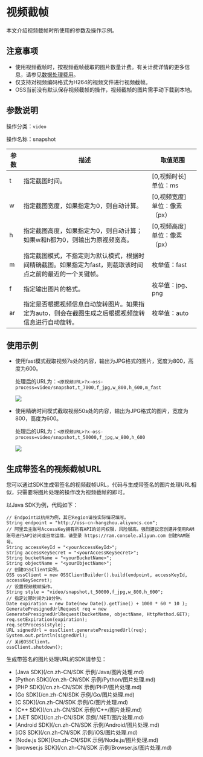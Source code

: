 # 视频截帧

本文介绍视频截帧时所使用的参数及操作示例。

## 注意事项

-   使用视频截帧时，按视频截帧截取的图片数量计费。有关计费详情的更多信息，请参见[数据处理费用](/cn.zh-CN/计量计费/计量项和计费项/数据处理费用.md)。
-   仅支持对视频编码格式为H264的视频文件进行视频截帧。
-   OSS当前没有默认保存视频截帧的操作，视频截帧的图片需手动下载到本地。

## 参数说明

操作分类：`video`

操作名称：snapshot

|参数|描述|取值范围|
|--|--|----|
|t|指定截图时间。|\[0,视频时长\] 单位：ms |
|w|指定截图宽度，如果指定为0，则自动计算。|\[0,视频宽度\] 单位：像素（px） |
|h|指定截图高度，如果指定为0，则自动计算；如果w和h都为0，则输出为原视频宽高。|\[0,视频高度\] 单位：像素（px） |
|m|指定截图模式，不指定则为默认模式，根据时间精确截图。如果指定为fast，则截取该时间点之前的最近的一个关键帧。|枚举值：fast|
|f|指定输出图片的格式。|枚举值：jpg、png|
|ar|指定是否根据视频信息自动旋转图片。如果指定为auto，则会在截图生成之后根据视频旋转信息进行自动旋转。|枚举值：auto|

## 使用示例

-   使用fast模式截取视频7s处的内容，输出为JPG格式的图片，宽度为800，高度为600。

    处理后的URL为：`<原视频URL>?x-oss-process=video/snapshot,t_7000,f_jpg,w_800,h_600,m_fast`

    ![](https://static-aliyun-doc.oss-accelerate.aliyuncs.com/assets/img/zh-CN/6395649951/p2927.jpg)

-   使用精确时间模式截取视频50s处的内容，输出为JPG格式的图片，宽度为800，高度为600。

    处理后的URL为：`<原视频URL>?x-oss-process=video/snapshot,t_50000,f_jpg,w_800,h_600`

    ![](https://static-aliyun-doc.oss-accelerate.aliyuncs.com/assets/img/zh-CN/6395649951/p2928.jpg)


## 生成带签名的视频截帧URL

您可以通过SDK生成带签名的视频截帧URL，代码与生成带签名的图片处理URL相似，只需要将图片处理的操作改为视频截帧的即可。

以Java SDK为例，代码如下：

```
// Endpoint以杭州为例，其它Region请按实际情况填写。
String endpoint = "http://oss-cn-hangzhou.aliyuncs.com";
// 阿里云主账号AccessKey拥有所有API的访问权限，风险很高。强烈建议您创建并使用RAM账号进行API访问或日常运维，请登录 https://ram.console.aliyun.com 创建RAM账号。
String accessKeyId = "<yourAccessKeyId>";
String accessKeySecret = "<yourAccessKeySecret>";
String bucketName = "<yourBucketName>";
String objectName = "<yourObjectName>";
// 创建OSSClient实例。
OSS ossClient = new OSSClientBuilder().build(endpoint, accessKeyId, accessKeySecret);
// 设置视频截帧操作。
String style = "video/snapshot,t_50000,f_jpg,w_800,h_600";
// 指定过期时间为10分钟。
Date expiration = new Date(new Date().getTime() + 1000 * 60 * 10 );
GeneratePresignedUrlRequest req = new GeneratePresignedUrlRequest(bucketName, objectName, HttpMethod.GET);
req.setExpiration(expiration);
req.setProcess(style);
URL signedUrl = ossClient.generatePresignedUrl(req);
System.out.println(signedUrl);
// 关闭OSSClient。
ossClient.shutdown();
```

生成带签名的图片处理URL的SDK请参见：

-   [Java SDK](/cn.zh-CN/SDK 示例/Java/图片处理.md)
-   [Python SDK](/cn.zh-CN/SDK 示例/Python/图片处理.md)
-   [PHP SDK](/cn.zh-CN/SDK 示例/PHP/图片处理.md)
-   [Go SDK](/cn.zh-CN/SDK 示例/Go/图片处理.md)
-   [C SDK](/cn.zh-CN/SDK 示例/C/图片处理.md)
-   [C++ SDK](/cn.zh-CN/SDK 示例/C++/图片处理.md)
-   [.NET SDK](/cn.zh-CN/SDK 示例/.NET/图片处理.md)
-   [Android SDK](/cn.zh-CN/SDK 示例/Android/图片处理.md)
-   [iOS SDK](/cn.zh-CN/SDK 示例/iOS/图片处理.md)
-   [Node.js SDK](/cn.zh-CN/SDK 示例/Node.js/图片处理.md)
-   [browser.js SDK](/cn.zh-CN/SDK 示例/Browser.js/图片处理.md)

